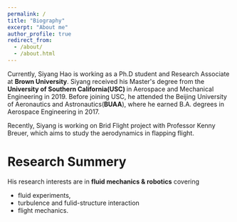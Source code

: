 ```yaml
---
permalink: /
title: "Biography"
excerpt: "About me"
author_profile: true
redirect_from: 
  - /about/
  - /about.html
---
```


Currently, Siyang Hao is working as a Ph.D student and Research Associate at  <strong>Brown University</strong>. 
Siyang received his Master's degree from the <strong> University of Southern California(USC) </strong>in Aerospace and Mechanical Engineering in 2019. Before joining USC, he attended the Beijing University of Aeronautics and Astronautics(<strong>BUAA</strong>), where he earned B.A. degrees in Aerospace Engineering in 2017.

Recently, Siyang is working on Brid Flight project with Professor Kenny Breuer, which aims to study the aerodynamics in flapping flight.

Research Summery 
======
His research interests are in <strong>fluid mechanics & robotics</strong> covering 

  * fluid experiments, 
  * turbulence and fulid-structure interaction 
  * flight mechanics. 
